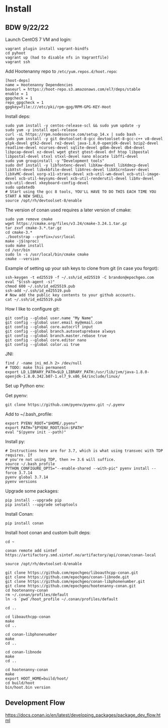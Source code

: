 
# Install

## BDW 9/22/22

Launch CentOS 7 VM and login:
```
vagrant plugin install vagrant-bindfs
cd pyhoot
vagrant up (had to disable nfs in Vagrantfile)
vagrant ssh
```

Add Hootenanny repo to `/etc/yum.repos.d/hoot.repo`:
```
[hoot-deps]
name = Hootenanny Dependencies
baseurl = https://hoot-repo.s3.amazonaws.com/el7/deps/stable
enable = 1
gpgcheck = 1
repo_gpgcheck = 1
gpgkey=file:///etc/pki/rpm-gpg/RPM-GPG-KEY-Hoot
```

Install deps:
```
sudo yum install -y centos-release-scl && sudo yum update -y
sudo yum -y install epel-release
curl -sL https://rpm.nodesource.com/setup_14.x | sudo bash -
sudo yum install -y git devtoolset-8-gcc devtoolset-8-gcc-c++ v8-devel glpk-devel gtk2-devel re2-devel java-1.8.0-openjdk-devel bzip2-devel readline-devel ncurses-devel sqlite-devel gdbm-devel db4-devel libpcap-devel xz-devel wget gtest gtest-devel dnf htop libpostal libpostal-devel stxxl stxxl-devel nano mlocate libffi-devel
sudo yum groupinstall -y "Development tools"
sudo dnf install -y libfontenc-devel libXaw-devel libXdmcp-devel libXtst-devel libxkbfile-devel libXres-devel libXScrnSaver-devel libXvMC-devel xorg-x11-xtrans-devel xcb-util-wm-devel xcb-util-image-devel xcb-util-keysyms-devel xcb-util-renderutil-devel libXv-devel xcb-util-devel xkeyboard-config-devel
sudo updatedb
# Start using the gcc 8 tools, YOU'LL HAVE TO DO THIS EACH TIME YOU START A NEW SHELL
source /opt/rh/devtoolset-8/enable
```

The version of conan used requires a later version of cmake:
```
sudo yum remove cmake
wget https://cmake.org/files/v3.24/cmake-3.24.1.tar.gz
tar zxvf cmake-3.*.tar.gz
cd cmake-3.*
./bootstrap --prefix=/usr/local
make -j$(nproc)
sudo make install
cd /usr/bin
sudo ln -s /usr/local/bin/cmake cmake
cmake --version
```

Example of setting up your ssh keys to clone from git (in case you forgot):
```
ssh-keygen -t ed25519 -f ~/.ssh/id_ed25519 -C brandon@epochgeo.com
eval "$(ssh-agent -s)"
chmod 600 ~/.ssh/id_ed25519.pub
ssh-add ~/.ssh/id_ed25519.pub
# Now add the public key contents to your github accounts.
cat ~/.ssh/id_ed25519.pub
```

How I like to configure git:
```
git config --global user.name "My Name"
git config --global user.email my@email.com
git config --global core.autocrlf input
git config --global branch.autosetuprebase always
git config --global branch.master.rebase true
git config --global core.editor nano
git config --global color.ui true
```

JNI:
```
find / -name jni_md.h 2> /dev/null
# TODO: make this permanent
export LD_LIBRARY_PATH=$LD_LIBRARY_PATH:/usr/lib/jvm/java-1.8.0-openjdk-1.8.0.342.b07-1.el7_9.x86_64/include/linux/
```
Set up Python env:

Get pyenv:
```
git clone https://github.com/pyenv/pyenv.git ~/.pyenv
```

Add to ~/.bash_profile:
```
export PYENV_ROOT="$HOME/.pyenv"
export PATH="$PYENV_ROOT/bin:$PATH"
eval "$(pyenv init --path)"
```

Install py:
```
# Instructions here are for 3.7, which is what using transvec with TDP requires. If 
# you're not using TDP, then >= 3.6 will suffice.
source ~/.bash_profile
PYTHON_CONFIGURE_OPTS="--enable-shared --with-pic" pyenv install --force 3.7.14
pyenv global 3.7.14
pyenv versions
```

Upgrade some packages:
```
pip install --upgrade pip
pip install --upgrade setuptools
```

Install Conan:
```
pip install conan
```

Install hoot conan and custom built deps:
```
cd ~

conan remote add sintef https://artifactory.smd.sintef.no/artifactory/api/conan/conan-local

source /opt/rh/devtoolset-8/enable

git clone https://github.com/epochgeo/liboauthcpp-conan.git
git clone https://github.com/epochgeo/conan-libnode.git
git clone https://github.com/epochgeo/conan-libphonenumber.git
git clone https://github.com/epochgeo/hootenanny-conan.git
cd hootenanny-conan
rm ~/.conan/profiles/default
ln -s `pwd`/hoot_profile ~/.conan/profiles/default

cd ..

cd liboauthcpp-conan
make
cd ..

cd conan-libphonenumber
make
cd ..

cd conan-libnode
make
cd ..

cd hootenanny-conan
make
export HOOT_HOME=build/hoot/
cd build/hoot
bin/hoot.bin version
```

## Development Flow

https://docs.conan.io/en/latest/developing_packages/package_dev_flow.html
